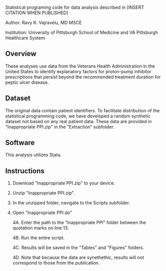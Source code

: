Statistical programing code for data analysis described in [INSERT CITATION WHEN PUBLISHED]

Author: Ravy K. Vajravelu, MD MSCE

Institution: University of Pittsburgh School of Medicine and VA Pittsburgh Healthcare System

## Overview
These analyses use data from the Veterans Health Administration in the United States to identify explanatory factors for proton-pump inhibitor prescriptions that persist beyond the recommended treatment duration for peptic ulcer disease.

## Dataset
The original data contain patient identifiers. To facilitate distribution of the statistical programming code, we have developed a random synthetic dataset not based on any real patient data. These data are provided in "Inappropriate PPI.zip" in the "Extraction" subfolder.

## Software
This analysis utilizes Stata.

## Instructions

1. Download "Inappropriate PPI.zip" to your device.
2. Unzip "Inappropriate PPI.zip".
3. In the unzipped folder, navigate to the Scripts subfolder.
4. Open "Inappropriate PPI.do"

   4A. Enter the path to the "Inappropriate PPI" folder between the quotation marks on line 13.

   4B. Run the entire script.

   4C. Results will be saved in the "Tables" and "Figures" folders.

   4D. Note that because the data are synethethic, results will not correspond to those from the publication.
